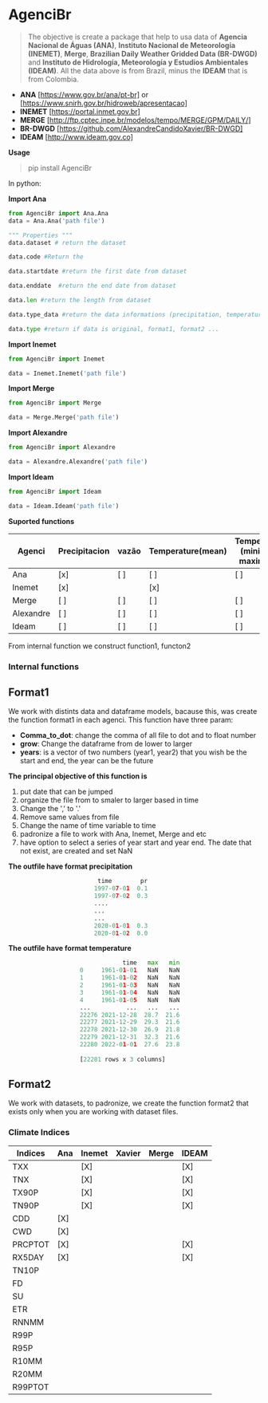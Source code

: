 # AgenciBr

> The objective is create a package that help to usa data of **Agencia Nacional de Águas (ANA)**, **Instituto Nacional de Meteorologia (INEMET)**, **Merge**, **Brazilian Daily Weather Gridded Data (BR-DWGD)** and **Instituto de Hidrología, Meteorología y Estudios Ambientales (IDEAM)**. All the data above is from Brazil, minus the **IDEAM** that is from Colombia.
 
 - **ANA** [https://www.gov.br/ana/pt-br] or [https://www.snirh.gov.br/hidroweb/apresentacao]
 - **INEMET** [https://portal.inmet.gov.br]
 - **MERGE** [http://ftp.cptec.inpe.br/modelos/tempo/MERGE/GPM/DAILY/]
 - **BR-DWGD** [https://github.com/AlexandreCandidoXavier/BR-DWGD]
 - **IDEAM** [http://www.ideam.gov.co]

**Usage**
> pip install AgenciBr  

In python:

**Import Ana**
```python
from AgenciBr import Ana.Ana
data = Ana.Ana('path file')

""" Properties """
data.dataset # return the dataset

data.code #Return the 

data.startdate #return the first date from dataset

data.enddate  #return the end date from dataset

data.len #return the length from dataset

data.type_data #return the data informations (precipitation, temperature, t_maxmin, wind, ...)

data.type #return if data is original, format1, format2 ...
```

**Import Inemet**

```python
from AgenciBr import Inemet

data = Inemet.Inemet('path file')
```

   **Import Merge**
 ```python
 from AgenciBr import Merge

data = Merge.Merge('path file')
 ```
 
 **Import Alexandre**
 ```python
 from AgenciBr import Alexandre

data = Alexandre.Alexandre('path file')
 ```
 
**Import Ideam**

```python
from AgenciBr import Ideam

data = Ideam.Ideam('path file')
```

**Suported functions**

|Agenci| Precipitacion | vazão | Temperature(mean) | Temperature (minimun, maximum)|
|------|---------------|-------|-------------------|-------------------------------|
| Ana  | [x]           |[ ]    |      [ ]          |            [ ]                |
|Inemet|      [x]      |       |      [x]          |                               |
|Merge |   [ ]         | [ ]   |      [ ]          |            [ ]                |
|Alexandre|  [ ]       |  [ ]  |       [ ]         |     [ ]                       |
| Ideam|  [ ]          | [ ]   |        [ ]        |        [ ]                    |
 

From internal function we construct function1, functon2

  
 
 
### Internal functions

## Format1
We work with distints data and dataframe models, bacause this, was create the function format1 in each agenci.
This function have three param:
- **Comma_to_dot**: change the comma of all file to dot and to float number
- **grow**: Change the dataframe from de lower to larger
- **years**: is a vector of two numbers (year1, year2) that you wish be the start and end, the year can be the future

**The principal objective of this function is**
1) put date that can be jumped
2) organize the file from to smaler to larger based in time 
3) Change the ',' to '.'
4) Remove same values from file
5) Change the name of time variable to time
6) padronize a file to work with Ana, Inemet, Merge and etc
7) have option to select a series of year start and year end. The date that not exist, are created and set NaN

**The outfile have format precipitation**
```python
                         time        pr
                        1997-07-01  0.1
                        1997-07-02  0.3
                        ....
                        ...
                        ...
                        2020-01-01  0.3
                        2020-01-02  0.0

```
**The outfile have format temperature**
```python
                                time   max   min
                    0     1961-01-01   NaN   NaN
                    1     1961-01-02   NaN   NaN
                    2     1961-01-03   NaN   NaN
                    3     1961-01-04   NaN   NaN
                    4     1961-01-05   NaN   NaN
                    ...          ...   ...   ...
                    22276 2021-12-28  28.7  21.6
                    22277 2021-12-29  29.3  21.6
                    22278 2021-12-30  26.9  21.8
                    22279 2021-12-31  32.3  21.6
                    22280 2022-01-01  27.6  23.8
                    
                    [22281 rows x 3 columns]
```
## Format2
We work with datasets, to padronize, we create the function format2 that exists only when you are working with dataset files.

### Climate Indices

| Indices | Ana | Inemet | Xavier | Merge | IDEAM |
| ------- | --- | ------ | ------ | ----- | ----- |
| TXX     |     | [X]    |        |       |    [X]   |
| TNX     |     | [X]    |        |       | [X]      |
| TX90P   |     | [X]    |        |       |     [X]  |
| TN90P   |     | [X]    |        |       |     [X]  |
| CDD     | [X] |        |        |       |       |
| CWD     | [X] |        |        |       |      |
| PRCPTOT | [X] |        |        |       |     [X]  |
| RX5DAY  | [X] |        |        |       |   [X]    |
| TN10P   |     |        |        |       |       |
| FD      |     |        |        |       |       |
| SU      |     |        |        |       |       |
| ETR     |     |        |        |       |       |
| RNNMM   |     |        |        |       |       |
| R99P    |     |        |        |       |       |
| R95P    |     |        |        |       |       |
| R10MM   |     |        |        |       |       |
| R20MM   |     |        |        |       |       |
| R99PTOT |     |        |        |       |       |


